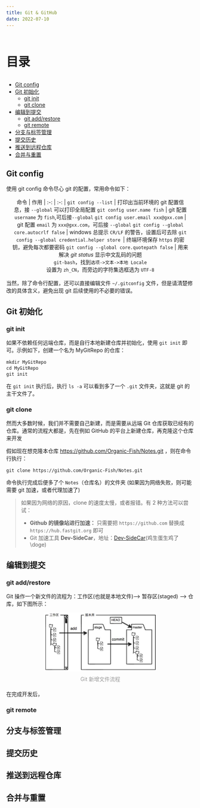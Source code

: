 ```yaml
---
title: Git & GitHub
date: 2022-07-10
---
```


<br>
<p style="font-size: 32px; font-weight: bold;">目录</p>

<!-- @import "[TOC]" {cmd="toc" depthFrom=2 depthTo=5 orderedList=false} -->

<!-- code_chunk_output -->

- [Git config](#git-config)
- [Git 初始化](#git-初始化)
  - [git init](#git-init)
  - [git clone](#git-clone)
- [编辑到提交](#编辑到提交)
  - [git add/restore](#git-addrestore)
  - [git remote](#git-remote)
- [分支与标签管理](#分支与标签管理)
- [提交历史](#提交历史)
- [推送到远程仓库](#推送到远程仓库)
- [合并与重置](#合并与重置)

<!-- /code_chunk_output -->

## Git config

使用 git config 命令尽心 git 的配置，常用命令如下：

<div style="text-align: center;margin: 1rem;">

<span></span>
命令 | 作用
| :-: | :-: |
`git config --list` | 打印出当前环境的 git 配置信息，接 `--global` 可以打印全局配置
`git config user.name fish` | git 配置 `username` 为 `fish`,可后接`--global`
`git config user.email xxx@gxx.com` | git 配置 `email` 为 `xxx@gxx.com`，可后接 `--global`
`git config --global core.autocrlf false` | windows 总提示 `CR/LF` 的警告，设置后可去除
`git config --global credential.helper store `| 终端环境保存 `https` 的密钥，避免每次都要密码
`git config --global core.quotepath false` | 用来解决 _git status_ 显示中文乱码的问题 <br> `git-bash`，找到`选项->文本->本地 Locale` <br> 设置为 `zh_CN`，而旁边的字符集选框选为 `UTF-8`

</div>

当然，除了命令行配置，还可以直接编辑文件 `~/.gitconfig` 文件，但是请清楚修改的具体含义，避免出现 git 后续使用的不必要的错误。

## Git 初始化

### git init

如果不依赖任何远端仓库，而是自行本地新建仓库并初始化，使用 `git init` 即可。示例如下，创建一个名为 MyGitRepo 的仓库：

```shell {.line-numbers}
mkdir MyGitRepo
cd MyGitRepo
git init
```

在 `git init` 执行后，执行 `ls -a` 可以看到多了一个 `.git` 文件夹，这就是 git 的主干文件了。

### git clone

然而大多数时候，我们并不需要自己新建，而是需要从远端 Git 仓库获取已经有的仓库。通常的流程大都是，先在例如 GitHub 的平台上新建仓库，再克隆这个仓库来开发

假如现在想克隆本仓库 https://github.com/Organic-Fish/Notes.git ，则在命令行执行：

```shell {.line-numbers}
git clone https://github.com/Organic-Fish/Notes.git
```

命令执行完成后便多了个 `Notes`（仓库名）的文件夹 (如果因为网络失败，则可能需要 git 加速，或者代理加速了)

> 如果因为网络的原因，clone 的速度太慢，或者报错。有 2 种方法可以尝试：
>
> - **Github 的镜像站进行加速：** 只需要把 `https://github.com` 替换成 `https://hub.fastgit.org` 即可
> - Git 加速工具 **Dev-SideCar**，地址：[Dev-SideCar](https://github.com/docmirror/dev-sidecar)(鸡生蛋生鸡了\doge)

## 编辑到提交

### git add/restore

Git 操作一个新文件的流程为：工作区(也就是本地文件)–> 暂存区(staged) –> 仓库，如下图所示：

<div align="center"><img width="60%"
  src="./img/Git_add.png"/><br><div style="color: #999;padding: 0.4rem;">
  Git 新增文件流程
</div></div>

在完成开发后，

### git remote

## 分支与标签管理

## 提交历史

## 推送到远程仓库

## 合并与重置

<!-- - **git 的一些：**
  - `git remote`： 查看是否有远程仓库
    没有远程仓库   `git remote add [远程仓库名] [远程地址]`： 配置远程仓库
  - `git clone [url]`：克隆项目 / `git pull` 拉取最新代码
  - `git status`：本地仓库状态
  - `git add.` ：提交到暂存区中
  - `git commit -m '描述'`： 提交到本地仓库中
  - `git push [远程仓库名] [分支名]`： 提交到远程仓库
- **分支：**
  - `git branch`：列出本地的所有分支，当前所在分支以 "\*" 标出
  - `git branch -v`：列出本地的所有分支并显示最后一次提交，当前所在分支以 "\*" 标出
  - `git branch -b [新分支名]`： 创建新的分支，在新分支上修改代码
  - `git branch -d [分支名]`： 删除之前修改代码的分支,删之前先 `branch` 查看
  - `git branch -m [<原分支名称>] <新的分支名称>`：修改分支名
  - `git checkout [分支名]`： 切换到指定的分支
  - `git checkout -b [分支名]`： 将当前分支复制到新的分支进行开发。等同于 `git branch` 和 `git checkout` 两个命令合并
  - `git merge [分支名]`： 把修改代码的分支合并到当前分支
- 提交代码前先更新远程的代码，但如果当前分支修改了代码没有提交，更新下来的代码可能会导致与当前未提交的代码冲突或被覆盖。所以： `git stash`：放弃当前更改 -->
